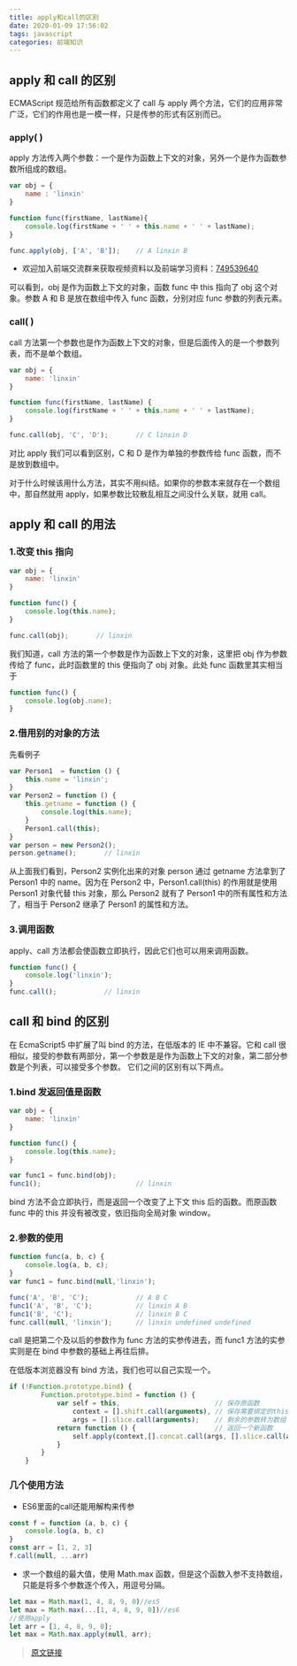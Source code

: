 ```yaml
---
title: apply和call的区别
date: 2020-01-09 17:56:02
tags: javascript
categories: 前端知识
---
```



## apply 和 call 的区别
 ECMAScript 规范给所有函数都定义了 call 与 apply 两个方法，它们的应用非常广泛，它们的作用也是一模一样，只是传参的形式有区别而已。
 
### apply( )
 apply 方法传入两个参数：一个是作为函数上下文的对象，另外一个是作为函数参数所组成的数组。
 
 ```js
 var obj = {
     name : 'linxin'
 }
 
 function func(firstName, lastName){
     console.log(firstName + ' ' + this.name + ' ' + lastName);
 }
 
 func.apply(obj, ['A', 'B']);    // A linxin B
 ```
 <!--more-->

* 欢迎加入前端交流群来获取视频资料以及前端学习资料：[749539640](//shang.qq.com/wpa/qunwpa?idkey=f528775f242a7c39fe8512383febb8990e621bf97354c2fb82f6832097b7c501) 

 可以看到，obj 是作为函数上下文的对象，函数 func 中 this 指向了 obj 这个对象。参数 A 和 B 是放在数组中传入 func 函数，分别对应 func 参数的列表元素。
 
### call( )
 call 方法第一个参数也是作为函数上下文的对象，但是后面传入的是一个参数列表，而不是单个数组。
 
 ```js
 var obj = {
     name: 'linxin'
 }
 
 function func(firstName, lastName) {
     console.log(firstName + ' ' + this.name + ' ' + lastName);
 }
 
 func.call(obj, 'C', 'D');       // C linxin D
 ```
 
 对比 apply 我们可以看到区别，C 和 D 是作为单独的参数传给 func 函数，而不是放到数组中。
 
 对于什么时候该用什么方法，其实不用纠结。如果你的参数本来就存在一个数组中，那自然就用 apply，如果参数比较散乱相互之间没什么关联，就用 call。
 
## apply 和 call 的用法
### 1.改变 this 指向
 ```js
 var obj = {
     name: 'linxin'
 }
 
 function func() {
     console.log(this.name);
 }
 
 func.call(obj);       // linxin
 ```
 
 我们知道，call 方法的第一个参数是作为函数上下文的对象，这里把 obj 作为参数传给了 func，此时函数里的 this 便指向了 obj 对象。此处 func 函数里其实相当于
 
 ```js
 function func() {
     console.log(obj.name);
 }
 ```
 
### 2.借用别的对象的方法
 先看例子
 
 ```js
 var Person1  = function () {
     this.name = 'linxin';
 }
 var Person2 = function () {
     this.getname = function () {
         console.log(this.name);
     }
     Person1.call(this);
 }
 var person = new Person2();
 person.getname();       // linxin
 ```
 
 从上面我们看到，Person2 实例化出来的对象 person 通过 getname 方法拿到了 Person1 中的 name。因为在 Person2 中，Person1.call(this) 的作用就是使用 Person1 对象代替 this 对象，那么 Person2 就有了 Person1 中的所有属性和方法了，相当于 Person2 继承了 Person1 的属性和方法。
 
### 3.调用函数
 apply、call 方法都会使函数立即执行，因此它们也可以用来调用函数。
 
 ```js
 function func() {
     console.log('linxin');
 }
 func.call();            // linxin
 ```
 
## call 和 bind 的区别
 在 EcmaScript5 中扩展了叫 bind 的方法，在低版本的 IE 中不兼容。它和 call 很相似，接受的参数有两部分，第一个参数是是作为函数上下文的对象，第二部分参数是个列表，可以接受多个参数。
 它们之间的区别有以下两点。
 
### 1.bind 发返回值是函数
 ```js
 var obj = {
     name: 'linxin'
 }
 
 function func() {
     console.log(this.name);
 }
 
 var func1 = func.bind(obj);
 func1();                        // linxin
 ```
 
 bind 方法不会立即执行，而是返回一个改变了上下文 this 后的函数。而原函数 func 中的 this 并没有被改变，依旧指向全局对象 window。
 
### 2.参数的使用
 ```js
 function func(a, b, c) {
     console.log(a, b, c);
 }
 var func1 = func.bind(null,'linxin');
 
 func('A', 'B', 'C');            // A B C
 func1('A', 'B', 'C');           // linxin A B
 func1('B', 'C');                // linxin B C
 func.call(null, 'linxin');      // linxin undefined undefined
 ```
 
 call 是把第二个及以后的参数作为 func 方法的实参传进去，而 func1 方法的实参实则是在 bind 中参数的基础上再往后排。
 
 在低版本浏览器没有 bind 方法，我们也可以自己实现一个。
 
 ```js
 if (!Function.prototype.bind) {
         Function.prototype.bind = function () {
             var self = this,                        // 保存原函数
                 context = [].shift.call(arguments), // 保存需要绑定的this上下文
                 args = [].slice.call(arguments);    // 剩余的参数转为数组
             return function () {                    // 返回一个新函数
                 self.apply(context,[].concat.call(args, [].slice.call(arguments)));
             }
         }
     }
 ```
### 几个使用方法
* ES6里面的call还能用解构来传参
```js
const f = function (a, b, c) {
    console.log(a, b, c)
}
const arr = [1, 2, 3]
f.call(null, ...arr)
```
* 求一个数组的最大值，使用 Math.max 函数，但是这个函数入参不支持数组，只能是将多个参数逐个传入，用逗号分隔。
```js
let max = Math.max(1, 4, 8, 9, 0)//es5
let max = Math.max(...[1, 4, 8, 9, 0])//es6
//使用apply
let arr = [1, 4, 8, 9, 0];
let max = Math.max.apply(null, arr);
```

> [原文链接](https://github.com/lin-xin/blog/issues/7)